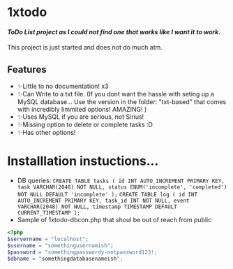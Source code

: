 # 1xtodo
#### _ToDo List project as I could not find one that works like I want it to work._

This project is just started and does not do much atm. 
## Features

- ✨Little to no documentation! x3
- ✨Can Write to a txt file. (If you dont want the hassle with seting up a MySQL database... Use the version in the folder: "txt-based" that comes with incredibly limmited options! AMAZING! )
- ✨Uses MySQL if you are serious, not Sirius!
- ✨Missing option to delete or complete tasks :D
- ✨Has other options!

# Installlation instuctions...
- DB queries:
`CREATE TABLE tasks (
  id INT AUTO_INCREMENT PRIMARY KEY,
  task VARCHAR(2048) NOT NULL,
  status ENUM('incomplete', 'completed') NOT NULL DEFAULT 'incomplete'
);` 
`CREATE TABLE log (
  id INT AUTO_INCREMENT PRIMARY KEY,
  task_id INT NOT NULL,
  event VARCHAR(2048) NOT NULL,
  timestamp TIMESTAMP DEFAULT CURRENT_TIMESTAMP
);` 
- Sample of 1xtodo-dbcon.php that shoul be out of reach from public
```php
<?php
$servername = "localhost";
$username = "somethingusernamish";
$password = "somethingpasswordy-notpassword123!;
$dbname = "somethingdatabasenameish";
```